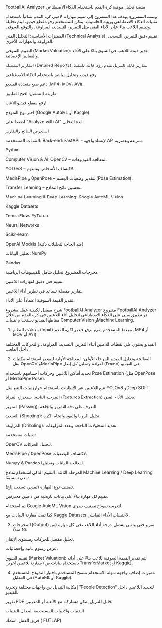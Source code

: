 FootballAI Analyzer
منصة تحليل موهبة كرة القدم باستخدام الذكاء الاصطناعي

وصف المشروع:
يهدف هذا المشروع إلى تقييم مهارات لاعبي كرة القدم تلقائياً باستخدام تقنيات الذكاء الاصطناعي ورؤية الحاسوب. يمكن للمستخدم رفع مقطع فيديو، ليتم تحليله وتقييم اللاعب بناءً على الأداء الفني مثل التمرير، التسديد، المراوغة، والتوقع السوقي.

المميزات الأساسية:
التحليل الفني (Technical Analysis): تقييم دقيق للتمرير، التسديد، المراوغة والمهارات الأخرى.

التقييم السوقي (Market Valuation): تقدير قيمة اللاعب في السوق بناءً على الأداء والمعايير الإحصائية.

التقارير المفصلة (Detailed Reports): تقارير قابلة للتنزيل تقدم رؤى قابلة للتنفيذ.

رفع فيديو وتحليل مباشر باستخدام الذكاء الاصطناعي.

دعم صيغ متعددة للفيديو (MP4، MOV، AVI).

طريقة التشغيل:
افتح التطبيق.

ارفع مقطع فيديو للاعب.

اختر نوع النموذج (Google AutoML أو Kaggle).

اضغط على "Analyze with AI" لبدء التحليل.

استعرض النتائج والتقارير.

التقنيات المستخدمة:
Back-end:
FastAPI – لإنشاء واجهة API سريعة وعصرية.

Python

Computer Vision & AI:
OpenCV – لمعالجة الفيديوهات.

YOLOv8 – لاكتشاف الأشخاص وتتبعهم.

MediaPipe و OpenPose – لتقدير وضعيات الجسم (Pose Estimation).

Transfer Learning – لتحسين نتائج النماذج.

Machine Learning & Deep Learning:
Google AutoML Vision

Kaggle Datasets

TensorFlow، PyTorch

Neural Networks

Scikit-learn

OpenAI Models (عند الحاجة لتحليلات ذكية)

تحليل البيانات:
NumPy

Pandas

مخرجات المشروع:
تحليل شامل للفيديوهات الرياضية.

تقييم فني دقيق لمهارات اللاعبين.

تقارير مفصلة تساعد في تطوير أداء اللاعبين.

تقدير القيمة السوقية اعتماداً على الأداء.

شرح مفصل لكيفية عمل مشروع FootballAI Analyzer
مشروع FootballAI Analyzer هو تطبيق مبني على الذكاء الاصطناعي لتحليل أداء اللاعبين في كرة القدم من خلال مقاطع الفيديو باستخدام تقنيات Computer Vision وMachine Learning.

1. مدخلات النظام (Input)
المستخدم يقوم برفع فيديو لكرة القدم (بصيغة MP4 أو MOV أو AVI).

الفيديو يحتوي على لقطات للاعبين أثناء التمرير، التسديد، المراوغة، والتحركات المختلفة داخل الملعب.

2. المعالجة وتحليل الفيديو
المرحلة الأولى: المعالجة الأولية للفيديو
استخدام مكتبات مثل OpenCV وMediaPipe لقراءة وتحليل كل إطار (Frame) في الفيديو.

تحديد أماكن اللاعبين وحركات أجسامهم باستخدام Pose Estimation (مثل OpenPose أو MediaPipe Pose).

تتبع اللاعبين عبر الإطارات باستخدام خوارزميات التتبع مثل YOLOv8 وDeep SORT.

المرحلة الثانية: استخراج المزايا (Features Extraction)
تحليل الأداء الفني:

التمرير (Passing): التعرف على دقة التمرير واتجاهه.

التسديد (Shooting): تحليل الزوايا والقوة واتجاه الكرة.

المراوغة (Dribbling): تحديد المحاولات الناجحة وعدد المراوغات.

تقنيات مستخدمة:

OpenCV لتحليل الحركات.

MediaPipe / OpenPose لاكتشاف الوضعيات.

Numpy & Pandas لمعالجة البيانات وتحليلها.

المرحلة الثالثة: التقييم الذكي
استخدام نماذج Machine Learning / Deep Learning مدربة مسبقًا:

تصنيف نوع المهارة (تمرير، تسديد، إلخ).

تقييم كل مهارة بناءً على بيانات تاريخية من لاعبين محترفين.

تم استخدام Google AutoML Vision لتدريب نموذج تصنيف بصري.

كما تمت مقارنة البيانات مع Kaggle Datasets لاحتساب الأداء القياسي.

3. المخرجات (Output)
تقرير فني وتقني يشمل:
درجة أداء اللاعب في كل مهارة (من 10 مثلاً).

تحليل مفصل للحركات ومستوى الإتقان.

عرض رسوم بيانية وإحصائيات.

تقييم السوق (Market Valuation):
يتم تقدير القيمة السوقية للاعب بناءً على أدائه مقارنة بلاعبين آخرين (باستخدام بيانات من TransferMarket أو Kaggle).

4. مميزات إضافية
واجهة سهلة الاستخدام تسمح للمستخدم باختيار النموذج المستخدم في التحليل (AutoML أو Kaggle).

إمكانية التبديل بين واجهات مختلفة وتجربة "People Detection" لتحديد اللاعبين داخل الفيديو.

تقرير PDF قابل للتنزيل يمكن مشاركته مع الأندية أو المدربين.

التقنيات والأدوات المستخدمة
المجال	التقنيات


فريق العمل:
اسمك ( FUTLAP)
